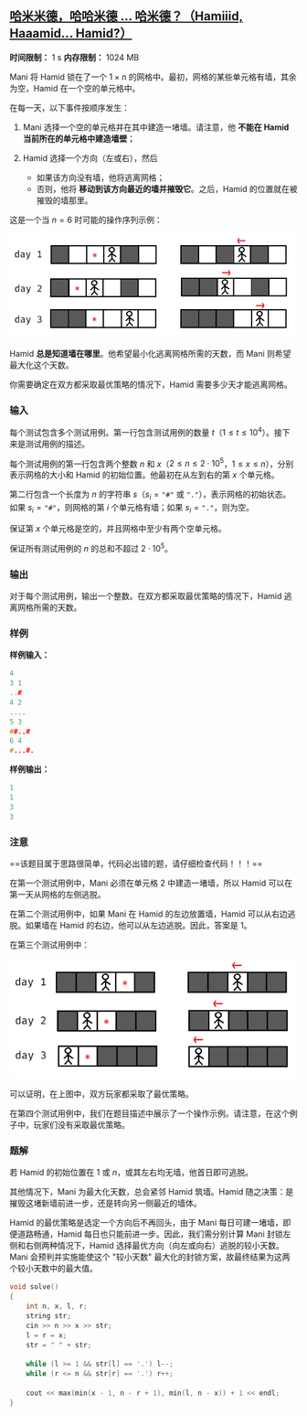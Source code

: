 ## [哈米米德，哈哈米德 ... 哈米德？（Hamiiid, Haaamid... Hamid?）](https://codeforces.com/contest/2127/problem/B)

**时间限制：** 1 s
**内存限制：** 1024 MB



Mani 将 Hamid 锁在了一个 $1 \times n$ 的网格中。最初，网格的某些单元格有墙，其余为空，Hamid 在一个空的单元格中。

在每一天，以下事件按顺序发生：

1.  Mani 选择一个空的单元格并在其中建造一堵墙。请注意，他 **不能在 Hamid 当前所在的单元格中建造墙壁**；

2.  Hamid 选择一个方向（左或右），然后
    -   如果该方向没有墙，他将逃离网格；
    -   否则，他将 **移动到该方向最近的墙并摧毁它**。之后，Hamid 的位置就在被摧毁的墙那里。

这是一个当 $n=6$ 时可能的操作序列示例：

![](assets/2025-08-09-01.png)

Hamid **总是知道墙在哪里**。他希望最小化逃离网格所需的天数，而 Mani 则希望最大化这个天数。

你需要确定在双方都采取最优策略的情况下，Hamid 需要多少天才能逃离网格。







### 输入

每个测试包含多个测试用例。第一行包含测试用例的数量 $t$（$1 \le t \le 10^4$）。接下来是测试用例的描述。

每个测试用例的第一行包含两个整数 $n$ 和 $x$（$2 \leq n \leq 2 \cdot 10^5$，$1 \leq x \leq n$），分别表示网格的大小和 Hamid 的初始位置。他最初在从左到右的第 $x$ 个单元格。

第二行包含一个长度为 $n$ 的字符串 $s$（$s_i=\texttt{"\#"}$ 或 $\texttt{"."}$），表示网格的初始状态。如果 $s_i= \texttt{"\#"}$，则网格的第 $i$ 个单元格有墙；如果 $s_i=\texttt{"."}$，则为空。

保证第 $x$ 个单元格是空的，并且网格中至少有两个空单元格。

保证所有测试用例的 $n$ 的总和不超过 $2 \cdot 10^5$。





### 输出

对于每个测试用例，输出一个整数。在双方都采取最优策略的情况下，Hamid 逃离网格所需的天数。





### 样例

**样例输入：**

```cpp
4
3 1
..#
4 2
....
5 3
##..#
6 4
#...#.
```



**样例输出：**

```cpp
1
1
3
3
```





### 注意

==该题目属于思路很简单，代码必出错的题，请仔细检查代码！！！==
  
在第一个测试用例中，Mani 必须在单元格 $2$ 中建造一堵墙，所以 Hamid 可以在第一天从网格的左侧逃脱。

在第二个测试用例中，如果 Mani 在 Hamid 的左边放置墙，Hamid 可以从右边逃脱。如果墙在 Hamid 的右边，他可以从左边逃脱。因此，答案是 $1$。

在第三个测试用例中：

![](assets/2025-08-09-02.png)

可以证明，在上图中，双方玩家都采取了最优策略。

在第四个测试用例中，我们在题目描述中展示了一个操作示例。请注意，在这个例子中，玩家们没有采取最优策略。





### 题解

若 Hamid 的初始位置在 $1$ 或 $n$，或其左右均无墙，他首日即可逃脱。

其他情况下，Mani 为最大化天数，总会紧邻 Hamid 筑墙。Hamid 随之决策：是摧毁这堵新墙前进一步，还是转向另一侧最近的墙体。

Hamid 的最优策略是选定一个方向后不再回头，由于 Mani 每日可建一堵墙，即便道路畅通，Hamid 每日也只能前进一步。因此，我们需分别计算 Mani 封锁左侧和右侧两种情况下，Hamid 选择最优方向（向左或向右）逃脱的较小天数。Mani 会预判并实施能使这个 "较小天数" 最大化的封锁方案，故最终结果为这两个较小天数中的最大值。



```cpp
void solve()  
{  
    int n, x, l, r;  
    string str;  
    cin >> n >> x >> str;  
    l = r = x;  
    str = " " + str;  

    while (l >= 1 && str[l] == '.') l--;  
    while (r <= n && str[r] == '.') r++;  

    cout << max(min(x - 1, n - r + 1), min(l, n - x)) + 1 << endl;  
}
```